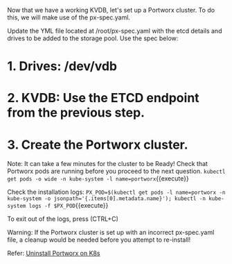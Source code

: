 Now that we have a working KVDB, let's set up a Portworx cluster. To do this, we will make use of the px-spec.yaml. 

Update the YML file located at /root/px-spec.yaml with the etcd details and drives to be added to the storage pool. Use the spec below:

# 1. Drives: /dev/vdb
# 2. KVDB: Use the ETCD endpoint from the previous step.
# 3. Create the Portworx cluster. 

Note: It can take a few minutes for the cluster to be Ready! Check that Portworx pods are running before you proceed to the next question.
`kubectl get pods -o wide -n kube-system -l name=portworx`{{execute}}

Check the installation logs:
`PX_POD=$(kubectl get pods -l name=portworx -n kube-system -o jsonpath='{.items[0].metadata.name}'); kubectl -n kube-system logs -f $PX_POD`{{execute}}

To exit out of the logs, press (CTRL+C)


Warning: If the Portworx cluster is set up with an incorrect px-spec.yaml file, a cleanup would be needed before you attempt to re-install!

Refer: [Uninstall Portworx on K8s](/https://docs.portworx.com/portworx-install-with-kubernetes/operate-and-maintain-on-kubernetes/uninstall/uninstall/)
